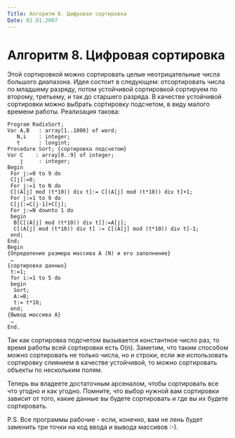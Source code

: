 ```yaml
---
Title: Алгоритм 8. Цифровая сортировка
Date: 01.01.2007
---
```



Алгоритм 8. Цифровая сортировка
===============================

Этой сортировкой можно сортировать целые неотрицательные числа большого
диапазона. Идея состоит в следующем: отсортировать числа по младшему
разряду, потом устойчивой сортировкой сортируем по второму, третьему, и
так до старшего разряда. В качестве устойчивой сортировки можно выбрать
сортировку подсчетом, в виду малого времени работы. Реализация такова:

    Program RadixSort;
    Var A,B   : array[1..1000] of word;
       N,i    : integer;
       t      : longint;
    Procedure Sort; {сортировка подсчетом}
    Var C    : array[0..9] of integer;
        j     : integer;
    Begin
     For j:=0 to 9 do
     C[j]:=0;
     For j:=1 to N do
     C[(A[j] mod (t*10)) div t]:= C[(A[j] mod (t*10)) div t]+1;
     For j:=1 to 9 do
     C[j]:=C[j-1]+C[j];
     For j:=N downto 1 do
     begin
      B[C[(A[j] mod (t*10)) div t]]:=A[j];
      C[(A[j] mod (t*10)) div t] := C[(A[j] mod (t*10)) div t]-1;
     end;
    End;
    Begin
    {Определение размера массива A (N) и его заполнение}
     …
    {сортировка данных}
     t:=1;
     for i:=1 to 5 do
     begin
      Sort;
      A:=B;
      t:= t*10;
     end;
    {Вывод массива A}
     …
    End.

Так как сортировка подсчетом вызывается константное число раз, то время
работы всей сортировки есть O(n). Заметим, что таким способом можно
сортировать не только числа, но и строки, если же использовать
сортировку слиянием в качестве устойчивой, то можно сортировать объекты
по нескольким полям.

Теперь вы владеете достаточным арсеналом, чтобы сортировать все что
угодно и как угодно. Помните, что выбор нужной вам сортировки зависит от
того, какие данные вы будете сортировать и где вы их будете сортировать.

P.S. Все программы рабочие - если, конечно, вам не лень будет заменить
три точки на код ввода и вывода массивов :-).
